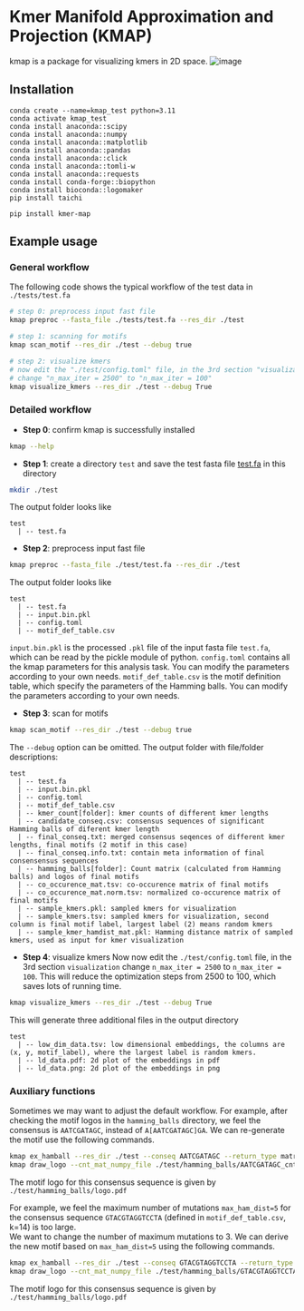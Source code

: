 # Kmer Manifold Approximation and Projection (KMAP)
kmap is a package for visualizing kmers in 2D space. 
![image](https://github.com/Dionysos-o/kmap/blob/main/kmap_paper/iteration_animation.gif)
## Installation
```
conda create --name=kmap_test python=3.11
conda activate kmap_test
conda install anaconda::scipy
conda install anaconda::numpy
conda install anaconda::matplotlib
conda install anaconda::pandas
conda install anaconda::click
conda install anaconda::tomli-w
conda install anaconda::requests
conda install conda-forge::biopython
conda install bioconda::logomaker
pip install taichi

pip install kmer-map
```

## Example usage
### General workflow
The following code shows the typical workflow of the test data in `./tests/test.fa`
```bash
# step 0: preprocess input fast file
kmap preproc --fasta_file ./tests/test.fa --res_dir ./test 

# step 1: scanning for motifs 
kmap scan_motif --res_dir ./test --debug true

# step 2: visualize kmers
# now edit the "./test/config.toml" file, in the 3rd section "visualization"
# change "n_max_iter = 2500" to "n_max_iter = 100"  
kmap visualize_kmers --res_dir ./test --debug True
```



### Detailed workflow
- **Step 0**: confirm kmap is successfully installed
```bash
kmap --help
```
- **Step 1**: create a directory `test` and save the test fasta file [test.fa](./tests/test.fa) in this directory
```bash 
mkdir ./test
```
The output folder looks like
```
test
  | -- test.fa
```
- **Step 2**: preprocess input fast file
```bash 
kmap preproc --fasta_file ./test/test.fa --res_dir ./test 
```
The output folder looks like
```
test
  | -- test.fa
  | -- input.bin.pkl
  | -- config.toml
  | -- motif_def_table.csv
```
`input.bin.pkl` is the processed `.pkl` file of the input fasta file `test.fa`, which can be read by the pickle module of python. 
`config.toml` contains all the kmap parameters for this analysis task. You can modify the parameters according to your own needs.
`motif_def_table.csv` is the motif definition table, which specify the parameters of the Hamming balls. You can modify the parameters according to your own needs.
- **Step 3**: scan for motifs
```bash 
kmap scan_motif --res_dir ./test --debug true 
```
The `--debug` option can be omitted. The output folder with file/folder descriptions:
```
test
  | -- test.fa
  | -- input.bin.pkl
  | -- config.toml
  | -- motif_def_table.csv
  | -- kmer_count[folder]: kmer counts of different kmer lengths
  | -- candidate_conseq.csv: consensus sequences of significant Hamming balls of diferent kmer length
  | -- final_conseq.txt: merged consensus seqences of different kmer lengths, final motifs (2 motif in this case)
  | -- final_conseq.info.txt: contain meta information of final consensensus sequences
  | -- hamming_balls[folder]: Count matrix (calculated from Hamming balls) and logos of final motifs
  | -- co_occurence_mat.tsv: co-occurence matrix of final motifs
  | -- co_occurence_mat.norm.tsv: normalized co-occurence matrix of final motifs
  | -- sample_kmers.pkl: sampled kmers for visualization
  | -- sample_kmers.tsv: sampled kmers for visualization, second column is final motif label, largest label (2) means random kmers
  | -- sample_kmer_hamdist_mat.pkl: Hamming distance matrix of sampled kmers, used as input for kmer visualization
```
-  **Step 4**: visualize kmers
Now now edit the `./test/config.toml` file, 
in the 3rd section `visualization` change `n_max_iter = 2500` to `n_max_iter = 100`. 
This will reduce the optimization steps from 2500 to 100, which saves lots of running time.
```bash 
kmap visualize_kmers --res_dir ./test --debug True
```
This will generate three additional files in the output directory
```
test
  | -- low_dim_data.tsv: low dimensional embeddings, the columns are (x, y, motif_label), where the largest label is random kmers.
  | -- ld_data.pdf: 2d plot of the embeddings in pdf 
  | -- ld_data.png: 2d plot of the embeddings in png
```

### Auxiliary functions

Sometimes we may want to adjust the default workflow.
For example, after checking the motif logos in the `hamming_balls` directory, we feel the consensus is `AATCGATAGC`, instead of `A[AATCGATAGC]GA`. 
We can re-generate the motif use the following commands.
```bash
kmap ex_hamball --res_dir ./test --conseq AATCGATAGC --return_type matrix --output_file ./test/hamming_balls/AATCGATAGC_cntmat.csv 
kmap draw_logo --cnt_mat_numpy_file ./test/hamming_balls/AATCGATAGC_cntmat.csv --output_fig_file ./test/hamming_balls/logo.pdf
```
The motif logo for this consensus sequence is given by `./test/hamming_balls/logo.pdf`

For example, we feel the maximum number of mutations `max_ham_dist=5` for the consensus sequence `GTACGTAGGTCCTA` (defined in `motif_def_table.csv`, k=14) is too large.  
We want to change the number of maximum mutations to 3. We can derive the new motif based on `max_ham_dist=5` using the following commands.
```bash
kmap ex_hamball --res_dir ./test --conseq GTACGTAGGTCCTA --return_type matrix --max_ham_dist 3 --output_file ./test/hamming_balls/GTACGTAGGTCCTA_cntmat.csv 
kmap draw_logo --cnt_mat_numpy_file ./test/hamming_balls/GTACGTAGGTCCTA_cntmat.csv --output_fig_file ./test/hamming_balls/logo.pdf
```
The motif logo for this consensus sequence is given by `./test/hamming_balls/logo.pdf`

[comment]: <> (Release commands)
[comment]: <> (python -m build) 
[comment]: <> (python3 -m twine upload --repository testpypi dist/*)

